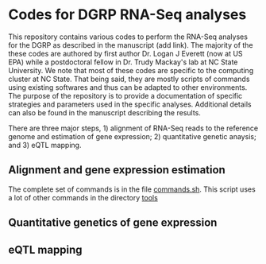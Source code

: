 # Codes for DGRP RNA-Seq analyses

This repository contains various codes to perform the RNA-Seq analyses for the DGRP as described in the manuscript (add link). The majority of the these codes are authored by first author Dr. Logan J Everett (now at US EPA) while a postdoctoral fellow in Dr. Trudy Mackay's lab at NC State University. We note that most of these codes are specific to the computing cluster at NC State. That being said, they are mostly scripts of commands using existing softwares and thus can be adapted to other environments. The purpose of the repository is to provide a documentation of specific strategies and parameters used in the specific analyses. Additional details can also be found in the manuscript describing the results. 

There are three major steps, 1) alignment of RNA-Seq reads to the reference genome and estimation of gene expression; 2) quantitative genetic anaysis; and 3) eQTL mapping.

## Alignment and gene expression estimation

The complete set of commands is in the file [commands.sh](alignment/commands.sh). This script uses a lot of other commands in the directory [tools](tools/)

## Quantitative genetics of gene expression

## eQTL mapping

